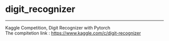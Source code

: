 # digit_recognizer
---
Kaggle Competition, Digit Recognizer with Pytorch <br>
The compitetion link : https://www.kaggle.com/c/digit-recognizer

